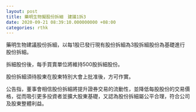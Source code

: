 ```yaml
---
layout: post
title: 藥明生物擬股份拆細　建議1拆3
date: 2020-09-21 08:39:10.000000000 +08:00
categories: rthk
---
```


藥明生物建議股份拆細，以每1股已發行現有股份拆細為3股拆細股份為基礎進行股份拆細。

拆細股份後，每手買賣單位將維持500股拆細股份。

股份拆細須待股東在股東特別大會上批准後，方可作實。

公告指，董事會相信股份拆細將提升證券交易的流動性，並降低每股股份的交易價格，從而吸引更多投資者並擴大股東基礎，又認為股份拆細屬公平合理，符合公司及股東整體利益。

